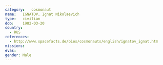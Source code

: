 ```yaml
---
category:	cosmonaut
name:	IGNATOV, Ignat Nikolaevich
type:	civilian
dob:	1982-03-20
country:
  - RUS
references:
  - http://www.spacefacts.de/bios/cosmonauts/english/ignatov_ignat.htm
missions:
evas:
gender:	Male
---
```

